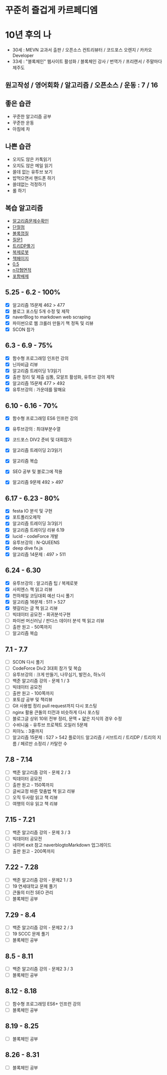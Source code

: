 # 꾸준히 즐겁게 카르페디엠

# 10년 후의 나
 - 30세 : MEVN 교과서 출판 / 오픈소스 컨트리뷰터 / 코드포스 오렌지 / 카카오 Developer
 - 33세 : "블록체인" 웹사이트 활성화 / 블록체인 강사 / 번역가 / 프리랜서 / 주말마다 제주도 
 
## 원고작성 / 영어회화 / 알고리즘 / 오픈소스 / 운동 : 7 / 16

## 좋은 습관
 - 꾸준한 알고리즘 공부
 - 꾸준한 운동 
 - 아침에 차

## 나쁜 습관
 - 오지도 않은 카톡읽기
 - 오지도 않은 메일 읽기
 - 쓸데 없는 유투브 보기
 - 밥먹으면서 핸드폰 하기
 - 쓸데없는 걱정하기
 - 롤 하기

## 복습 알고리즘
 - [알고리즘문제수확인](https://www.acmicpc.net/user/zagabi) 
 - [단절점](https://jason9319.tistory.com/119)    
 - [볼록껍질](https://www.acmicpc.net/source/11129753)  
 - [질문1](https://www.crocus.co.kr/837) 
 - [트리DP풀기](https://www.acmicpc.net/problem/1949)
 - [복제로봇](https://www.acmicpc.net/problem/1944)
 - [책페이지](https://www.acmicpc.net/problem/1019)
 - [0.5](https://www.acmicpc.net/problem/17296)
 - [n각형면적](https://www.acmicpc.net/problem/2166)
 - [포함배제](https://www.acmicpc.net/problem/14848)

## 5.25 - 6.2 - 100%
 - [x] 알고리즘 15문제 462 > 477
 - [x] 블로그 포스팅 5개 수정 및 제작 
 - [x] naverBlog to markdown web scraping
 - [x] 파이썬으로 웹 크롤러 만들기 책 정독 및 리뷰
 - [x] SCON 참가 

## 6.3 - 6.9 - 75%
 - [x] 함수형 프로그래밍 인프런 강의 
 - [x] 닌자비급 리뷰 
 - [x] 알고리즘 트레이딩 1/3읽기
 - [x] 출판 정리 및 제출 심통, 모알프 활성화, 유투브 강의 제작
 - [x] 알고리즘 15문제 477 > 492
 - [x] 유투브강의 : 가운데를 말해요

## 6.10 - 6.16 - 70%
 - [x] 함수형 프로그래밍 ES6 인프런 강의
 - [x] 유투브강의 : 최대부분수열
 - [x] 코드포스 DIV2 준비 및 대회참가
 - [x] 알고리즘 트레이딩 2/3읽기 
 - [x] 알고리즘 복습
 - [x] SEO 공부 및 블로그에 적용 
 - [x] 알고리즘 9문제 492 > 497 


## 6.17 - 6.23 - 80%
 - [x] festa IO 분석 및 구현  
 - [x] 포트폴리오제작
 - [x] 알고리즘 트레이딩 3/3읽기 
 - [x] 알고리즘 트레이딩 리뷰 6.19  
 - [x] lucid - codeForce 개발   
 - [x] 유투브강의 : N-QUEENS
 - [x] deep dive fx.js 
 - [x] 알고리즘 14문제 : 497 > 511

## 6.24 - 6.30
 - [x] 유투브강의 : 알고리즘 팁 / 복제로봇
 - [x] 사피엔스 책 읽고 리뷰  
 - [x] 천하제일 코딩대회 예선 다시 풀기
 - [x] 알고리즘 16문제 : 511 > 527  
 - [x] 헷갈리는 글 책 읽고 리뷰  
 - [ ] 빅데이터 공모전 - 회귀분석구현  
 - [ ] 파이썬 머신러닝 / 판다스 데이터 분석 책 읽고 리뷰  
 - [ ] 출판 원고 - 50쪽까지  
 - [ ] 알고리즘 복습 

## 7.1 - 7.7
 - [ ] SCON 다시 풀기 
 - [ ] CodeForce Div2 3대회 참가 및 복습
 - [ ] 유투브강의 : 크게 만들기, 나무심기, 발전소, 하노이
 - [ ] 백준 알고리즘 강의 - 문제 1 / 3 
 - [ ] 빅데이터 공모전  
 - [ ] 출판 원고 - 100쪽까지
 - [ ] 포토샵 공부 및 책리뷰  
 - [ ] Git 사용법 정리 pull request까지 다시 포스팅
 - [ ] nginx 활용 큰돌의 터전과 비슷하게 다시 포스팅
 - [ ] 블로그글 상위 10위 전부 정리, 문맥 + 얇은 지식의 경우 수정
 - [ ] 수비니움 - 유투브 프로젝트 오일러 5문제 
 - [ ] 피아노 : 3줄까지  
 - [ ] 알고리즘 15문제 : 527 > 542 플로이드 알고리즘 / 서브트리 / 트리DP / 트리의 지름 / 페르만 소정리 / 카탈란 수

## 7.8 - 7.14
 - [ ] 백준 알고리즘 강의 - 문제 2 / 3
 - [ ] 빅데이터 공모전
 - [ ] 출판 원고 - 150쪽까지 
 - [ ] 글씨교정 바른 맞춤법 책 읽고 리뷰 
 - [ ] 오직 두사람 읽고 책 리뷰
 - [ ] 여행의 이유 읽고 책 리뷰 
 
## 7.15 - 7.21
 - [ ] 백준 알고리즘 강의 - 문제 3 / 3
 - [ ] 빅데이터 공모전
 - [ ] 네이버 exit 참고 naverblogtoMarkdown 업그레이드   
 - [ ] 출판 원고 - 200쪽까지

## 7.22 - 7.28 
 - [ ] 백준 알고리즘 강의 - 문제2 1 / 3
 - [ ] 19 연세대학교 문제 풀기
 - [ ] 큰돌의 터전 SEO 관리
 - [ ] 블록체인 공부

## 7.29 - 8.4
 - [ ] 백준 알고리즘 강의 - 문제2 2 / 3
 - [ ] 19 SCCC 문제 풀기 
 - [ ] 블록체인 공부

## 8.5 - 8.11
 - [ ] 백준 알고리즘 강의 - 문제2 3 / 3
 - [ ] 블록체인 공부

## 8.12 - 8.18 
 - [ ] 함수형 프로그래밍 ES6+ 인프런 강의 
 - [ ] 블록체인 공부

## 8.19 - 8.25
 - [ ] 블록체인 공부

## 8.26 - 8.31
 - [ ] 블록체인 공부 

